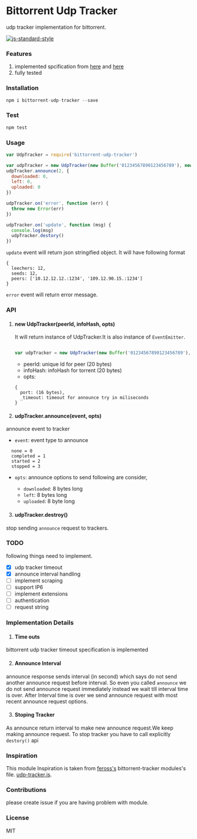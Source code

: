 # Bittorrent Udp Tracker

udp tracker implementation for bittorrent.

[![js-standard-style](https://img.shields.io/badge/code%20style-standard-brightgreen.svg?style=flat)](https://github.com/feross/standard)

### Features
1. implemented spcification from [here](http://www.bittorrent.org/beps/bep_0015.html) and [here](http://www.rasterbar.com/products/libtorrent/udp_tracker_protocol.html)
2. fully tested

### Installation
```js
npm i bittorrent-udp-tracker --save
```

### Test
```js
npm test
```
### Usage
```js
var UdpTracker = require('bittorrent-udp-tracker')

var udpTracker = new UdpTracker(new Buffer('01234567890123456789'), new Buffer('12345678901234567890'), announceUrl, {'port': 1234})
udpTracker.announce(2, {
  downloaded: 0,
  left: 0,
  uploaded: 0
})

udpTracker.on('error', function (err) {
  throw new Error(err)
})

udpTracker.on('update', function (msg) {
  console.log(msg)
  udpTracker.destory()
})
```

`update` event will return json stringified object. It will have following format
```
{
  leechers: 12,
  seeds: 12,
  peers: ['10.12.12.12.:1234', '109.12.90.15.:1234']
}
```

`error` event will return error message.

### API

1. #### new UdpTracker(peerId, infoHash, opts)

    It will return instance of UdpTracker.It is also instance of `EventEmitter`.

    ```js

    var udpTracker = new UdpTracker(new Buffer('01234567890123456789'), new Buffer('12345678901234567890'), announceUrl, {'port': 1234})

    ```

   * peerId: unique Id for peer (20 bytes)
   * infoHash: infoHash for torrent (20 bytes)
   * opts:
   ```
   {
     port: (16 bytes),
     _timeout: timeout for announce try in miliseconds
   }
   ```

2. #### udpTracker.announce(event, opts)

  announce event to tracker

  * `event`: event type to announce
  ```
    none = 0
    completed = 1
    started = 2
    stopped = 3
  ```
  * `opts`: announce options to send following are consider,

    * `downloaded`:  8 bytes long
    * `left`: 8 bytes long
    * `uploaded`: 8 byte long

3. #### udpTracker.destroy()

  stop sending `announce` request to trackers.

### TODO  

following things need to implement.

  - [x] udp tracker timeout
  - [x] announce interval handling
  - [ ] implement scraping
  - [ ] support IP6
  - [ ] implement extensions
  - [ ] authentication
  - [ ] request string

### Implementation Details

1. #### Time outs

  bittorrent udp tracker timeout specification is implemented

2. #### Announce Interval

  announce response sends interval (in second) which says do not send another announce request before interval. So even you called `announce` we do not send announce request immediately instead we wait till interval time is over.
  After Interval time is over we send announce request with most recent announce request options.

3. #### Stoping Tracker

  As announce return interval to make new announce request.We keep making announce request. To stop tracker you have to call explicitly `destory()` api

### Inspiration

This module Inspiration is taken from [feross's](https://twitter.com/feross) bittorrent-tracker modules's file. [udp-tracker.js](https://github.com/feross/bittorrent-tracker/blob/master/lib/udp-tracker.js).

### Contributions

please create issue if you are having problem with module.

### License

MIT
